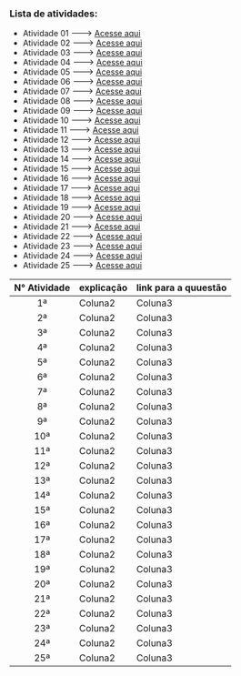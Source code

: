 ### Lista de atividades:
- Atividade 01 ---> [Acesse aqui](EXE01/src/br/edu/principal/Principal.java)
- Atividade 02 ---> [Acesse aqui](EXE02/src/br/edu/principal/Principal.java)
- Atividade 03 ---> [Acesse aqui](EXE03/src/br/edu/principal/Principal.java)
- Atividade 04 ---> [Acesse aqui](EXE04/src/br/edu/principal/Principal.java)
- Atividade 05 ---> [Acesse aqui](EXE05/src/br/edu/principal/Principal.java)
- Atividade 06 ---> [Acesse aqui](EXE06/src/br/edu/principal/Principal.java)
- Atividade 07 ---> [Acesse aqui](EXE07/src/br/edu/principal/Principal.java)
- Atividade 08 ---> [Acesse aqui](EXE08/src/br/edu/principal/Principal.java)
- Atividade 09 ---> [Acesse aqui](EXE09/src/br/edu/principal/Principal.java)
- Atividade 10 ---> [Acesse aqui](EXE10/src/br/edu/principal/Principal.java)
- Atividade 11 ---> [Acesse aqui](EXE11/src/br/edu/principal/Principal.java)
- Atividade 12 ---> [Acesse aqui](EXE12/src/br/edu/principal/Principal.java)
- Atividade 13 ---> [Acesse aqui](EXE13/src/br/edu/principal/Principal.java)
- Atividade 14 ---> [Acesse aqui](EXE14/src/br/edu/principal/Principal.java)
- Atividade 15 ---> [Acesse aqui](EXE15/src/br/edu/principal/Principal.java)
- Atividade 16 ---> [Acesse aqui](EXE16/src/br/edu/principal/Principal.java)
- Atividade 17 ---> [Acesse aqui](EXE17/src/br/edu/principal/Principal.java)
- Atividade 18 ---> [Acesse aqui](EXE18/src/br/edu/principal/Principal.java)
- Atividade 19 ---> [Acesse aqui](EXE19/src/br/edu/principal/Principal.java)
- Atividade 20 ---> [Acesse aqui](EXE20/src/br/edu/principal/Principal.java)
- Atividade 21 ---> [Acesse aqui](EXE21/src/br/edu/principal/Principal.java)
- Atividade 22 ---> [Acesse aqui](EXE22/src/br/edu/principal/Principal.java)
- Atividade 23 ---> [Acesse aqui](EXE23/src/br/edu/principal/Principal.java)
- Atividade 24 ---> [Acesse aqui](EXE24/src/br/edu/principal/Principal.java)
- Atividade 25 ---> [Acesse aqui](EXE25/src/br/edu/principal/Principal.java)

| N° Atividade | explicação | link para a quuestão |
|:-------------:|-------------|-------------|
|      1ª     |   Coluna2   |   Coluna3   |
|      2ª     |   Coluna2   |   Coluna3   |
|      3ª     |   Coluna2   |   Coluna3   |
|      4ª     |   Coluna2   |   Coluna3   |
|      5ª     |   Coluna2   |   Coluna3   |
|      6ª     |   Coluna2   |   Coluna3   |
|      7ª     |   Coluna2   |   Coluna3   |
|      8ª     |   Coluna2   |   Coluna3   |
|      9ª     |   Coluna2   |   Coluna3   |
|      10ª     |   Coluna2   |   Coluna3   |
|      11ª     |   Coluna2   |   Coluna3   |
|      12ª     |   Coluna2   |   Coluna3   |
|      13ª     |   Coluna2   |   Coluna3   |
|      14ª     |   Coluna2   |   Coluna3   |
|      15ª     |   Coluna2   |   Coluna3   |
|      16ª     |   Coluna2   |   Coluna3   |
|      17ª     |   Coluna2   |   Coluna3   |
|      18ª     |   Coluna2   |   Coluna3   |
|      19ª     |   Coluna2   |   Coluna3   |
|      20ª     |   Coluna2   |   Coluna3   |
|      21ª     |   Coluna2   |   Coluna3   |
|      22ª     |   Coluna2   |   Coluna3   |
|      23ª     |   Coluna2   |   Coluna3   |
|      24ª     |   Coluna2   |   Coluna3   |
|      25ª     |   Coluna2   |   Coluna3   |



